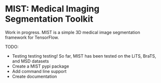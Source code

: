 # MIST: Medical Imaging Segmentation Toolkit

Work in progress. MIST is a simple 3D medical image segmentation framework for TensorFlow.

TODO:

- Testing testing testing! So far, MIST has been tested on the LiTS, BraTS, and MSD datasets
- Create a MIST pypi package
- Add command line support
- Create documentation